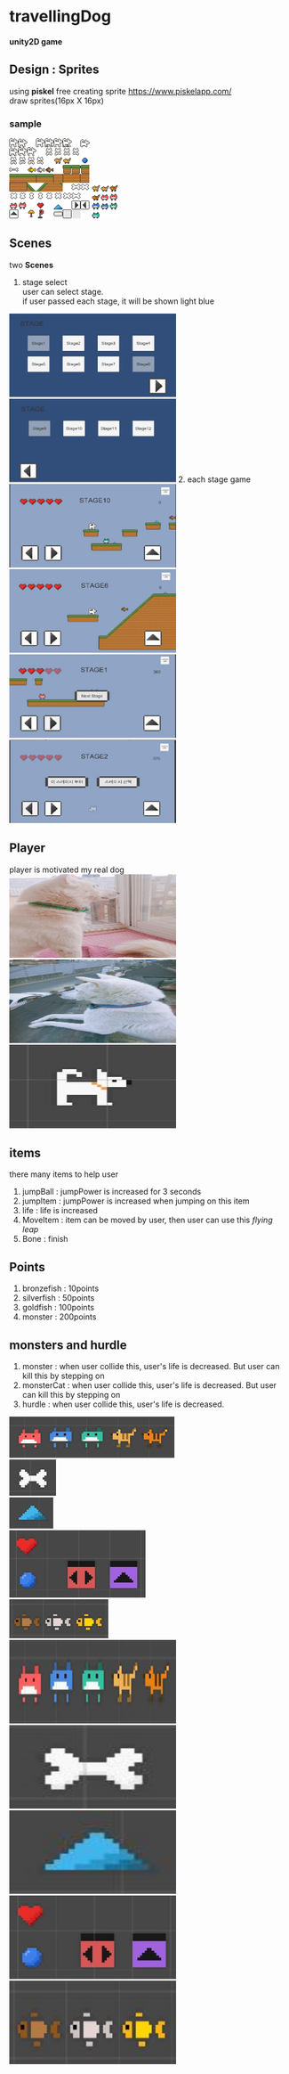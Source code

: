# travellingDog
#### unity2D game
  
  
  
## Design : Sprites
using **piskel** free creating sprite https://www.piskelapp.com/  
draw sprites(16px X 16px)  
### sample  
![sprites1](./Assets/Sprites/sprites1.png)
![monster](./Assets/Sprites/monster.png)    

## Scenes  
two **Scenes**  
1. stage select  
user can select stage.  
if user passed each stage, it will be shown light blue  
<img src = './images/select1.JPG' width = '300px' height = '150px' />
<img src = './images/select2.JPG' width = '300px' height = '150px' />  
2. each stage game  
<img src = './images/game10.JPG' width = '300px' height = '150px'/> 
<img src = './images/game6.JPG' width = '300px' height = '150px'/> 
<img src = './images/nextstage.JPG' width = '300px' height = '150px'/> 
<img src = './images/die.JPG' width = '300px' height = '150px' />   

## Player
player is motivated my real dog
<img src = './images/dog1.JPG' width = '300px' height = '150px' />   
<img src = './images/dog2.JPG' width = '300px' height = '150px' />   
<img src = './images/player.JPG' width = '300px' height = '150px' />   
## items
there many items to help user  
1. jumpBall : jumpPower is increased for 3 seconds  
2. jumpItem : jumpPower is increased when jumping on this item  
3. life : life is increased  
4. MoveItem : item can be moved by user, then user can use this *flying leap*  
5. Bone : finish   

## Points
1. bronzefish : 10points  
2. silverfish : 50points  
3. goldfish : 100points  
4. monster : 200points  

## monsters and hurdle
1. monster : when user collide this, user's life is decreased. But user can kill this by stepping on
2. monsterCat : when user collide this, user's life is decreased. But user can kill this by stepping on
3. hurdle : when user collide this, user's life is decreased. 


![monsters](./images/monsters.JPG)    
![finish](./images/finish.JPG)    
![hurdle](./images/hurdle.JPG)    
![item](./images/item.JPG)    
![item_fish](./images/item_fish.JPG)    
<img src = './images/monsters.JPG' width = '300px' height = '150px' />   
<img src = './images/finish.JPG' width = '300px' height = '150px' />   
<img src = './images/hurdle.JPG' width = '300px' height = '150px' />   
<img src = './images/item.JPG' width = '300px' height = '150px' />   
<img src = './images/item_fish.JPG' width = '300px' height = '150px' />   




